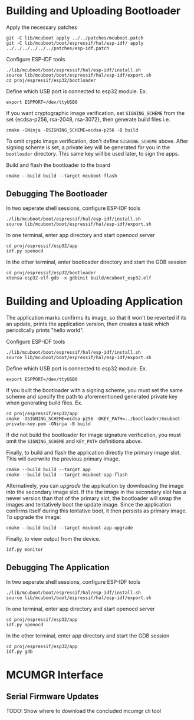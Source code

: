 # Building and Uploading Bootloader
Apply the necessary patches
```
git -C lib/mcuboot apply ../../patches/mcuboot.patch
git -C lib/mcuboot/boot/espressif/hal/esp-idf/ apply ../../../../../../patches/esp-idf.patch
```

Configure ESP-IDF tools
```console
./lib/mcuboot/boot/espressif/hal/esp-idf/install.sh
source lib/mcuboot/boot/espressif/hal/esp-idf/export.sh
cd proj/espressif/esp32/bootloader
```

Define which USB port is connected to esp32 module. Ex.
```console
export ESPPORT=/dev/ttyUSB0
```

If you want cryptographic image verification, set `SIGNING_SCHEME` from the set {ecdsa-p256, rsa-2048, rsa-3072}, then generate build files i.e.
```console
cmake -GNinja -DSIGNING_SCHEME=ecdsa-p256 -B build
```
To omit crypto image verification, don't define `SIGNING_SCHEME` above. After signing scheme is set, a private key will be generated for you in the `bootloader` directory. This same key will be used later, to sign the apps.

Build and flash the bootloader to the board
```console
cmake --build build --target mcuboot-flash
```

## Debugging The Bootloader
In two seperate shell sessions, configure ESP-IDF tools
```console
./lib/mcuboot/boot/espressif/hal/esp-idf/install.sh
source lib/mcuboot/boot/espressif/hal/esp-idf/export.sh
```

In one terminal, enter app directory and start openocd server
```console
cd proj/espressif/esp32/app
idf.py openocd
```

In the other terminal, enter bootloader directory and start the GDB session
```console
cd proj/espressif/esp32/bootloader
xtensa-esp32-elf-gdb -x gdbinit build/mcuboot_esp32.elf
```

# Building and Uploading Application
The application marks confirms its image, so that it won't be reverted if its an update, prints the application version, then creates a task which periodically prints "hello world".

Configure ESP-IDF tools
```console
./lib/mcuboot/boot/espressif/hal/esp-idf/install.sh
source lib/mcuboot/boot/espressif/hal/esp-idf/export.sh
```

Define which USB port is connected to esp32 module. Ex.
```console
export ESPPORT=/dev/ttyUSB0
```

If you built the bootloader with a signing scheme, you must set the same scheme and specify the path to aforementioned generated private key when generating build files. Ex.
```console
cd proj/espressif/esp32/app
cmake -DSIGNING_SCHEME=ecdsa-p256 -DKEY_PATH=../bootloader/mcuboot-private-key.pem -GNinja -B build
```
If did not build the bootloader for image signature verification, you must omit the `SIGNING_SCHEME` and `KEY_PATH` definitions above.

Finally, to build and flash the application directly the primary image slot. This will overwrite the previous primary image.
```
cmake --build build --target app
cmake --build build --target mcuboot-app-flash
```

Alternatively, you can _upgrade_ the application by downloading the image into the secondary image slot. If the the image in the secondary slot has a newer version than that of the primary slot, the bootloader will swap the images and tentatively boot the update image. Since the application confirms itself during this tentative boot, it then persists as primary image. To upgrade the image:
```
cmake --build build --target mcuboot-app-upgrade
```
Finally, to view output from the device.

```
idf.py monitor
```

## Debugging The Application
In two seperate shell sessions, configure ESP-IDF tools
```console
./lib/mcuboot/boot/espressif/hal/esp-idf/install.sh
source lib/mcuboot/boot/espressif/hal/esp-idf/export.sh
```

In one terminal, enter app directory and start openocd server
```console
cd proj/espressif/esp32/app
idf.py openocd
```

In the other terminal, enter app directory and start the GDB session
```console
cd proj/espressif/esp32/app
idf.py gdb
```

# MCUMGR Interface

## Serial Firmware Updates
TODO: Show where to download the concluded mcumgr cli tool 
